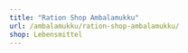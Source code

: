 ```yaml
---
title: "Ration Shop Ambalamukku"
url: /ambalamukku/ration-shop-ambalamukku/
shop: Lebensmittel
---
```

